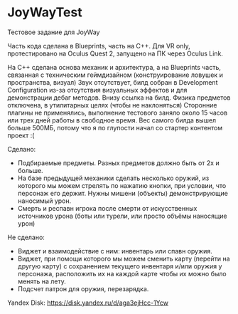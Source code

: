 # JoyWayTest
Тестовое задание для JoyWay

Часть кода сделана в Blueprints, часть на C++. Для VR only, протестировано на Oculus Quest 2, запущено на ПК через Oculus Link.

На C++ сделана основа механик и архитектура, а на Blueprints часть, связанная с техническим геймдизайном (конструирование ловушек и пространства, визуал)
Звук отсутствует, билд собран в Development Configuration из-за отсутствия визуальных эффектов и для демонстрации дебаг методов. Внизу ссылка на билд.
Физика предметов отключена, в утилитарных целях (чтобы не наклоняться)
Сторонние плагины не применялись, выполнение тестового заняло около 15 часов или трех дней работы в свободное время. 
Вес самого билда вышел больше 500МБ, потому что я по глупости начал со стартер контентом проект :(

Сделано: 
* Подбираемые предметы. Разных предметов должно быть от 2х и больше.
* На базе предыдущей механики сделать несколько оружий, из которого мы можем стрелять по нажатию кнопки, при условии, что персонаж его держит. Нужны мишени (объекты) демонстрирующие наносимый урон.
* Смерть и респавн игрока после смерти от искусственных источников урона (боты или турели, или просто объёмы наносящие урон)


Не сделано:
* Виджет и взаимодействие с ним: инвентарь или спавн оружия.
* Виджет, при помощи которого мы можем сменить карту (перейти на другую карту) с сохранением текущего инвентаря и/или оружия у персонажа, расположить их на каждой карте чтобы их можно было менять на лету.
* Подсчет патрон для оружия, перезарядка.

Yandex Disk: https://disk.yandex.ru/d/aga3ejHcc-1Ycw
